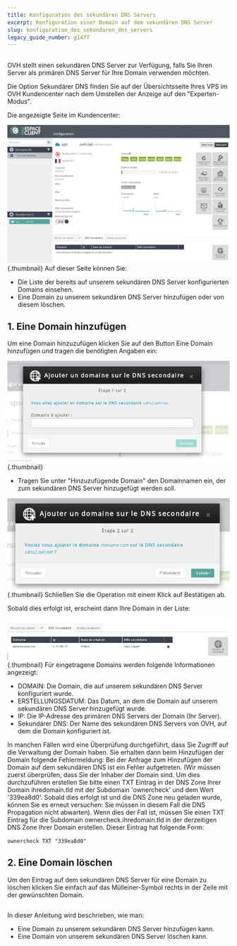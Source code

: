 ```yaml
---
title: Konfiguration des sekundären DNS Servers
excerpt: Konfiguration einer Domain auf dem sekundären DNS Server
slug: konfiguration_des_sekundaren_dns_servers
legacy_guide_number: g1477
---
```



## 
OVH stellt einen sekundären DNS Server zur Verfügung, falls Sie Ihren Server als primären DNS Server für Ihre Domain verwenden möchten.

Die Option Sekundärer DNS finden Sie auf der Übersichtsseite Ihres VPS im OVH Kundencenter nach dem Umstellen der Anzeige auf den "Experten-Modus".

Die angezeigte Seite im Kundencenter:

![](images/img_2008.jpg){.thumbnail}
Auf dieser Seite können Sie:


- Die Liste der bereits auf unserem sekundären DNS Server konfigurierten Domains einsehen.
- Eine Domain zu unserem sekundären DNS Server hinzufügen oder von diesem löschen.




## 1. Eine Domain hinzufügen
Um eine Domain hinzuzufügen klicken Sie auf den Button Eine Domain hinzufügen und tragen die benötigten Angaben ein:

![](images/img_2009.jpg){.thumbnail}

- Tragen Sie unter "Hinzuzufügende Domain" den Domainnamen ein, der zum sekundären DNS Server hinzugefügt werden soll.



![](images/img_2010.jpg){.thumbnail}
Schließen Sie die Operation mit einem Klick auf Bestätigen ab.

Sobald dies erfolgt ist, erscheint dann Ihre Domain in der Liste:

![](images/img_2011.jpg){.thumbnail}
Für eingetragene Domains werden folgende Informationen angezeigt:


- DOMAIN: Die Domain, die auf unserem sekundären DNS Server konfiguriert wurde.
- ERSTELLUNGSDATUM: Das Datum, an dem die Domain auf unserem sekundären DNS Server hinzugefügt wurde.
- IP: Die IP-Adresse des primären DNS Servers der Domain (Ihr Server).
- Sekundärer DNS: Der Name des sekundären DNS Servers von OVH, auf dem die Domain konfiguriert ist.


In manchen Fällen wird eine Überprüfung durchgeführt, dass Sie Zugriff auf die Verwaltung der Domain haben. Sie erhalten dann beim Hinzufügen der Domain folgende Fehlermeldung:
Bei der Anfrage zum Hinzufügen der Domain auf dem sekundären DNS ist ein Fehler aufgetreten. (Wir müssen zuerst überprüfen, dass Sie der Inhaber der Domain sind. Um dies durchzuführen erstellen Sie bitte einen TXT Eintrag in der DNS Zone Ihrer Domain ihredomain.tld mit der Subdomain 'ownercheck' und dem Wert '339ea8d0'. Sobald dies erfolgt ist und die DNS Zone neu geladen wurde, können Sie es erneut versuchen: Sie müssen in diesem Fall die DNS Propagation nicht abwarten).
Wenn dies der Fall ist, müssen Sie einen TXT Eintrag für die Subdomain ownercheck.ihredomain.tld in der derzeitigen DNS Zone Ihrer Domain erstellen. Dieser Eintrag hat folgende Form:


```
ownercheck TXT "339ea8d0"
```




## 2. Eine Domain löschen
Um den Eintrag auf dem sekundären DNS Server für eine Domain zu löschen klicken Sie einfach auf das Mülleiner-Symbol rechts in der Zeile mit der gewünschten Domain.


## 
In dieser Anleitung wird beschrieben, wie man:

- Eine Domain zu unserem sekundären DNS Server hinzufügen kann.
- Eine Domain von unserem sekundären DNS Server löschen kann.



